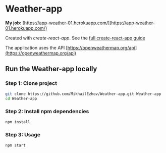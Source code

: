 # Weather-app

**My job:** [https://app-weather-01.herokuapp.com/](https://app-weather-01.herokuapp.com/)

Created with *create-react-app*. See the [full create-react-app guide](https://github.com/facebookincubator/create-react-app/blob/master/packages/react-scripts/template/README.md)

The application uses the API [https://openweathermap.org/api](https://openweathermap.org/api)




## Run the Weather-app locally

### Step 1: Clone project

```sh
git clone https://github.com/MikhailEzhov/Weather-app.git Weather-app
cd Weather-app
```

### Step 2: Install npm dependencies

```sh
npm install
```

### Step 3: Usage

```sh
npm start
```
